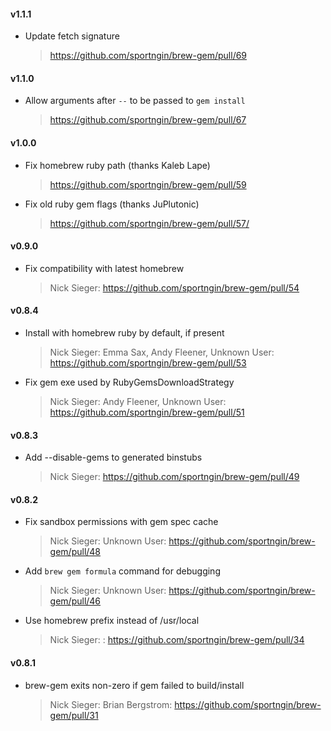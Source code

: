 #### v1.1.1

* Update fetch signature

  > https://github.com/sportngin/brew-gem/pull/69

#### v1.1.0

* Allow arguments after `--` to be passed to `gem install`

  > https://github.com/sportngin/brew-gem/pull/67

#### v1.0.0

* Fix homebrew ruby path (thanks Kaleb Lape)

  > https://github.com/sportngin/brew-gem/pull/59  

* Fix old ruby gem flags (thanks JuPlutonic)

  > https://github.com/sportngin/brew-gem/pull/57/

#### v0.9.0

* Fix compatibility with latest homebrew

  > Nick Sieger: https://github.com/sportngin/brew-gem/pull/54

#### v0.8.4

* Install with homebrew ruby by default, if present

  > Nick Sieger: Emma Sax, Andy Fleener, Unknown User: https://github.com/sportngin/brew-gem/pull/53

* Fix gem exe used by RubyGemsDownloadStrategy

  > Nick Sieger: Andy Fleener, Unknown User: https://github.com/sportngin/brew-gem/pull/51

#### v0.8.3

* Add --disable-gems to generated binstubs

  > Nick Sieger: https://github.com/sportngin/brew-gem/pull/49

#### v0.8.2

* Fix sandbox permissions with gem spec cache

  > Nick Sieger: Unknown User: https://github.com/sportngin/brew-gem/pull/48

* Add `brew gem formula` command for debugging

  > Nick Sieger: Unknown User: https://github.com/sportngin/brew-gem/pull/46

* Use homebrew prefix instead of /usr/local

  > Nick Sieger: : https://github.com/sportngin/brew-gem/pull/34

#### v0.8.1

* brew-gem exits non-zero if gem failed to build/install

  > Nick Sieger: Brian Bergstrom: https://github.com/sportngin/brew-gem/pull/31

